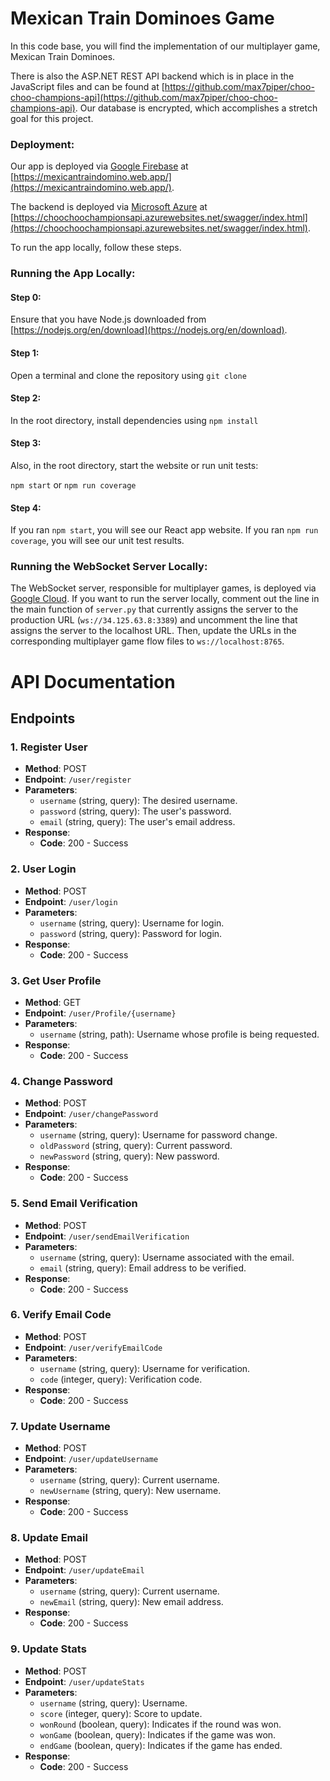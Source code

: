 # Mexican Train Dominoes Game

In this code base, you will find the implementation of our multiplayer game, Mexican Train Dominoes.

There is also the ASP.NET REST API backend which is in place in the JavaScript files and can be found at [https://github.com/max7piper/choo-choo-champions-api](https://github.com/max7piper/choo-choo-champions-api). Our database is encrypted, which accomplishes a stretch goal for this project.

### Deployment:

Our app is deployed via [Google Firebase](https://firebase.google.com/) at [https://mexicantraindomino.web.app/](https://mexicantraindomino.web.app/).

The backend is deployed via [Microsoft Azure](https://azure.microsoft.com/en-us) at [https://choochoochampionsapi.azurewebsites.net/swagger/index.html](https://choochoochampionsapi.azurewebsites.net/swagger/index.html).

To run the app locally, follow these steps.

### Running the App Locally:

#### Step 0:

Ensure that you have Node.js downloaded from [https://nodejs.org/en/download](https://nodejs.org/en/download).

#### Step 1:

Open a terminal and clone the repository using ```git clone```

#### Step 2:

In the root directory, install dependencies using ```npm install```

#### Step 3:

Also, in the root directory, start the website or run unit tests:

```npm start``` or ```npm run coverage```

#### Step 4:

If you ran ```npm start```, you will see our React app website. If you ran ```npm run coverage```, you will see our unit test results.

### Running the WebSocket Server Locally:

The WebSocket server, responsible for multiplayer games, is deployed via [Google Cloud](https://cloud.google.com/?hl=en). If you want to run the server locally, comment out the line in the main function of ```server.py``` that currently assigns the server to the production URL (```ws://34.125.63.8:3389```) and uncomment the line that assigns the server to the localhost URL. Then, update the URLs in the corresponding multiplayer game flow files to ```ws://localhost:8765```.

# API Documentation

## Endpoints

### 1. Register User
- **Method**: POST
- **Endpoint**: `/user/register`
- **Parameters**:
  - `username` (string, query): The desired username.
  - `password` (string, query): The user's password.
  - `email` (string, query): The user's email address.
- **Response**:
  - **Code**: 200 - Success

### 2. User Login
- **Method**: POST
- **Endpoint**: `/user/login`
- **Parameters**:
  - `username` (string, query): Username for login.
  - `password` (string, query): Password for login.
- **Response**:
  - **Code**: 200 - Success

### 3. Get User Profile
- **Method**: GET
- **Endpoint**: `/user/Profile/{username}`
- **Parameters**:
  - `username` (string, path): Username whose profile is being requested.
- **Response**:
  - **Code**: 200 - Success

### 4. Change Password
- **Method**: POST
- **Endpoint**: `/user/changePassword`
- **Parameters**:
  - `username` (string, query): Username for password change.
  - `oldPassword` (string, query): Current password.
  - `newPassword` (string, query): New password.
- **Response**:
  - **Code**: 200 - Success

### 5. Send Email Verification
- **Method**: POST
- **Endpoint**: `/user/sendEmailVerification`
- **Parameters**:
  - `username` (string, query): Username associated with the email.
  - `email` (string, query): Email address to be verified.
- **Response**:
  - **Code**: 200 - Success

### 6. Verify Email Code
- **Method**: POST
- **Endpoint**: `/user/verifyEmailCode`
- **Parameters**:
  - `username` (string, query): Username for verification.
  - `code` (integer, query): Verification code.
- **Response**:
  - **Code**: 200 - Success

### 7. Update Username
- **Method**: POST
- **Endpoint**: `/user/updateUsername`
- **Parameters**:
  - `username` (string, query): Current username.
  - `newUsername` (string, query): New username.
- **Response**:
  - **Code**: 200 - Success

### 8. Update Email
- **Method**: POST
- **Endpoint**: `/user/updateEmail`
- **Parameters**:
  - `username` (string, query): Current username.
  - `newEmail` (string, query): New email address.
- **Response**:
  - **Code**: 200 - Success

### 9. Update Stats
- **Method**: POST
- **Endpoint**: `/user/updateStats`
- **Parameters**:
  - `username` (string, query): Username.
  - `score` (integer, query): Score to update.
  - `wonRound` (boolean, query): Indicates if the round was won.
  - `wonGame` (boolean, query): Indicates if the game was won.
  - `endGame` (boolean, query): Indicates if the game has ended.
- **Response**:
  - **Code**: 200 - Success

